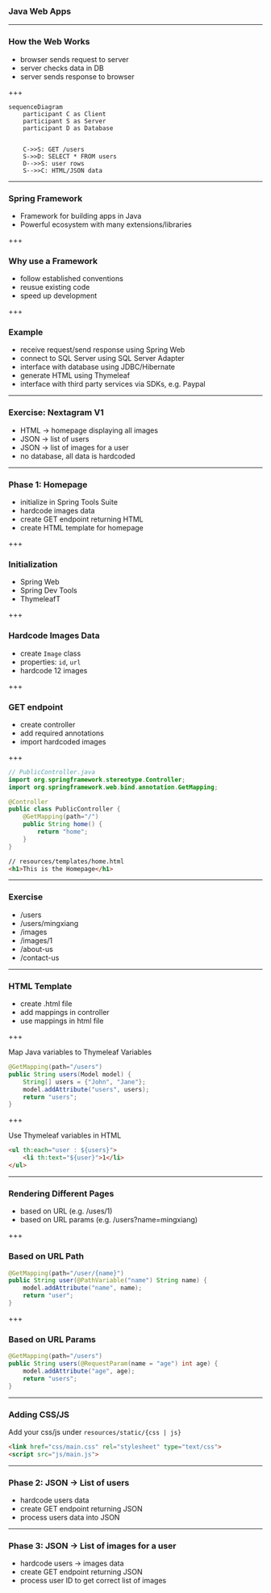 ### Java Web Apps

---

### How the Web Works

- browser sends request to server
- server checks data in DB
- server sends response to browser

+++

```mermaid
sequenceDiagram
    participant C as Client
    participant S as Server
    participant D as Database


    C->>S: GET /users
    S->>D: SELECT * FROM users
    D-->>S: user rows
    S-->>C: HTML/JSON data
```

---

### Spring Framework

- Framework for building apps in Java
- Powerful ecosystem with many extensions/libraries

+++

### Why use a Framework

- follow established conventions
- reusue existing code
- speed up development

+++

### Example
- receive request/send response using Spring Web
- connect to SQL Server using SQL Server Adapter
- interface with database using JDBC/Hibernate
- generate HTML using Thymeleaf
- interface with third party services via SDKs, e.g. Paypal

---

### Exercise: Nextagram V1

- HTML -> homepage displaying all images
- JSON -> list of users
- JSON -> list of images for a user
- no database, all data is hardcoded

---

### Phase 1: Homepage

- initialize in Spring Tools Suite
- hardcode images data 
- create GET endpoint returning HTML
- create HTML template for homepage

+++

### Initialization

- Spring Web
- Spring Dev Tools
- ThymeleafT

+++

### Hardcode Images Data

- create `Image` class
- properties: `id`, `url`
- hardcode 12 images

+++

### GET endpoint

- create controller
- add required annotations
- import hardcoded images

+++

```java
// PublicController.java
import org.springframework.stereotype.Controller;
import org.springframework.web.bind.annotation.GetMapping;

@Controller
public class PublicController {
    @GetMapping(path="/")
    public String home() {
        return "home";
    }
}
```

```html
// resources/templates/home.html
<h1>This is the Homepage</h1>
```

---

### Exercise

- /users
- /users/mingxiang
- /images
- /images/1
- /about-us
- /contact-us

---

### HTML Template

- create .html file
- add mappings in controller
- use mappings in html file

+++

Map Java variables to Thymeleaf Variables

```java
@GetMapping(path="/users")
public String users(Model model) {
    String[] users = {"John", "Jane"};
    model.addAttribute("users", users);
    return "users";
}
```

+++

Use Thymeleaf variables in HTML

```html
<ul th:each="user : ${users}">
    <li th:text="${user}">1</li>
</ul>
```

---

### Rendering Different Pages

- based on URL (e.g. /uses/1)
- based on URL params (e.g. /users?name=mingxiang)

+++

### Based on URL Path

```java
@GetMapping(path="/user/{name}")
public String user(@PathVariable("name") String name) {
    model.addAttribute("name", name);
    return "user";
}
```

+++

### Based on URL Params

```java
@GetMapping(path="/users")
public String users(@RequestParam(name = "age") int age) {
    model.addAttribute("age", age);
    return "users";
}
```

---

### Adding CSS/JS

Add your css/js under `resources/static/{css | js}`

```html
<link href="css/main.css" rel="stylesheet" type="text/css">
<script src="js/main.js">
```


---

### Phase 2: JSON -> List of users

- hardcode users data 
- create GET endpoint returning JSON
- process users data into JSON

---

### Phase 3: JSON -> List of images for a user

- hardcode users -> images data
- create GET endpoint returning JSON
- process user ID to get correct list of images